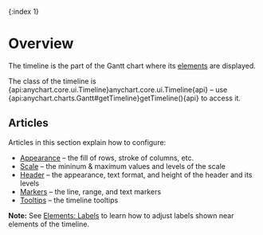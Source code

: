 {:index 1}
# Overview

The timeline is the part of the Gantt chart where its [elements](Elements) are displayed.

The class of the timeline is {api:anychart.core.ui.Timeline}anychart.core.ui.Timeline{api} – use {api:anychart.charts.Gantt#getTimeline}getTimeline(){api} to access it.

## Articles

Articles in this section explain how to configure:

* [Appearance](Appearance) – the fill of rows, stroke of columns, etc.
* [Scale](Scale) – the mininum & maximum values and levels of the scale
* [Header](Header) – the appearance, text format, and height of the header and its levels
* [Markers](Markers) – the line, range, and text markers
* [Tooltips](Tooltips) – the timeline tooltips

**Note:** See [Elements: Labels](../Elements/Labels) to learn how to adjust labels shown near elements of the timeline.